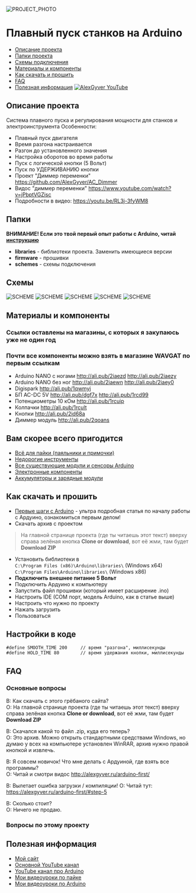 ![PROJECT_PHOTO](https://github.com/AlexGyver/Smooth_start/blob/master/proj_img.jpg)
# Плавный пуск станков на Arduino
* [Описание проекта](#chapter-0)
* [Папки проекта](#chapter-1)
* [Схемы подключения](#chapter-2)
* [Материалы и компоненты](#chapter-3)
* [Как скачать и прошить](#chapter-4)
* [FAQ](#chapter-5)
* [Полезная информация](#chapter-6)
[![AlexGyver YouTube](http://alexgyver.ru/git_banner.jpg)](https://www.youtube.com/channel/UCgtAOyEQdAyjvm9ATCi_Aig?sub_confirmation=1)

<a id="chapter-0"></a>
## Описание проекта
Система плавного пуска и регулирования мощности для станков и электроинструмента
Особенности:
- Плавный пуск двигателя
- Время разгона настраивается
- Разгон до установленного значения
- Настройка оборотов во время работы
- Пуск с логической кнопки (5 Вольт)
- Пуск по УДЕРЖИВАНИЮ кнопки
- Проект "Диммер переменки" https://github.com/AlexGyver/AC_Dimmer
- Видос "диммер переменки" https://www.youtube.com/watch?v=jPbptVGZisc
- Подробности в видео: https://youtu.be/RL3j-3fyWM8
<a id="chapter-1"></a>
## Папки
**ВНИМАНИЕ! Если это твой первый опыт работы с Arduino, читай [инструкцию](#chapter-4)**
- **libraries** - библиотеки проекта. Заменить имеющиеся версии
- **firmware** - прошивки
- **schemes** - схемы подключения

<a id="chapter-2"></a>
## Схемы
![SCHEME](https://github.com/AlexGyver/Smooth_start/blob/master/schemes/scheme1.jpg)
![SCHEME](https://github.com/AlexGyver/Smooth_start/blob/master/schemes/scheme2.jpg)
![SCHEME](https://github.com/AlexGyver/Smooth_start/blob/master/schemes/scheme3.jpg)
![SCHEME](https://github.com/AlexGyver/Smooth_start/blob/master/schemes/scheme4.jpg)
![SCHEME](https://github.com/AlexGyver/Smooth_start/blob/master/schemes/scheme5.jpg)

<a id="chapter-3"></a>
## Материалы и компоненты
### Ссылки оставлены на магазины, с которых я закупаюсь уже не один год
### Почти все компоненты можно взять в магазине WAVGAT по первым ссылкам
* Arduino NANO с ногами http://ali.pub/2iaezd http://ali.pub/2iaezy
* Arduino NANO без ног http://ali.pub/2iaewn http://ali.pub/2iaey0
* Digispark http://ali.pub/1qwmyj
* БП AC-DC 5V http://ali.pub/dgf7x  http://ali.pub/1rcd99
* Потенциометры 10 кОм http://ali.pub/1rcuip
* Колпачки http://ali.pub/1rcult
* Кнопки http://ali.pub/2id68a
* Диммер модуль http://ali.pub/2qoans

## Вам скорее всего пригодится
* [Всё для пайки (паяльники и примочки)](http://alexgyver.ru/all-for-soldering/)
* [Недорогие инструменты](http://alexgyver.ru/my_instruments/)
* [Все существующие модули и сенсоры Arduino](http://alexgyver.ru/arduino_shop/)
* [Электронные компоненты](http://alexgyver.ru/electronics/)
* [Аккумуляторы и зарядные модули](http://alexgyver.ru/18650/)

<a id="chapter-4"></a>
## Как скачать и прошить
* [Первые шаги с Arduino](http://alexgyver.ru/arduino-first/) - ультра подробная статья по началу работы с Ардуино, ознакомиться первым делом!
* Скачать архив с проектом
> На главной странице проекта (где ты читаешь этот текст) вверху справа зелёная кнопка **Clone or download**, вот её жми, там будет **Download ZIP**
* Установить библиотеки в  
`C:\Program Files (x86)\Arduino\libraries\` (Windows x64)  
`C:\Program Files\Arduino\libraries\` (Windows x86)
* **Подключить внешнее питание 5 Вольт**
* Подключить Ардуино к компьютеру
* Запустить файл прошивки (который имеет расширение .ino)
* Настроить IDE (COM порт, модель Arduino, как в статье выше)
* Настроить что нужно по проекту
* Нажать загрузить
* Пользоваться  

## Настройки в коде
    #define SMOOTH_TIME 200     // время "разгона", миллисекунды
    #define HOLD_TIME 80        // время удержания кнопки, миллисекунды
	
<a id="chapter-5"></a>
## FAQ
### Основные вопросы
В: Как скачать с этого грёбаного сайта?  
О: На главной странице проекта (где ты читаешь этот текст) вверху справа зелёная кнопка **Clone or download**, вот её жми, там будет **Download ZIP**

В: Скачался какой то файл .zip, куда его теперь?  
О: Это архив. Можно открыть стандартными средствами Windows, но думаю у всех на компьютере установлен WinRAR, архив нужно правой кнопкой и извлечь.

В: Я совсем новичок! Что мне делать с Ардуиной, где взять все программы?  
О: Читай и смотри видос http://alexgyver.ru/arduino-first/

В: Вылетает ошибка загрузки / компиляции!
О: Читай тут: https://alexgyver.ru/arduino-first/#step-5

В: Сколько стоит?  
О: Ничего не продаю.

### Вопросы по этому проекту

<a id="chapter-6"></a>
## Полезная информация
* [Мой сайт](http://alexgyver.ru/)
* [Основной YouTube канал](https://www.youtube.com/channel/UCgtAOyEQdAyjvm9ATCi_Aig?sub_confirmation=1)
* [YouTube канал про Arduino](https://www.youtube.com/channel/UC4axiS76D784-ofoTdo5zOA?sub_confirmation=1)
* [Мои видеоуроки по пайке](https://www.youtube.com/playlist?list=PLOT_HeyBraBuMIwfSYu7kCKXxQGsUKcqR)
* [Мои видеоуроки по Arduino](http://alexgyver.ru/arduino_lessons/)